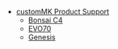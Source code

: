 <!-- docs/_sidebar.md -->

* [customMK Product Support](/)
  * [Bonsai C4](/Bonsai-C4/)
  * [EVO70](/EVO70/)
  * [Genesis](/Genesis/)
  